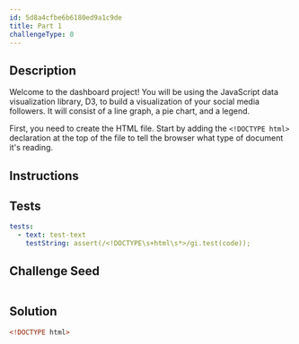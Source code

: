 ```yaml
---
id: 5d8a4cfbe6b6180ed9a1c9de
title: Part 1
challengeType: 0
---
```


## Description

<section id='description'>

Welcome to the dashboard project! You will be using the JavaScript data visualization library, D3, to build a visualization of your social media followers. It will consist of a line graph, a pie chart, and a legend.

First, you need to create the HTML file. Start by adding the `<!DOCTYPE html>` declaration at the top of the file to tell the browser what type of document it's reading.

</section>

## Instructions

<section id='instructions'>

</section>

## Tests

<section id='tests'>

```yml
tests:
  - text: test-text
    testString: assert(/<!DOCTYPE\s+html\s*>/gi.test(code));

```

</section>

## Challenge Seed

<section id='challengeSeed'>
<div id='html-seed'>

```html

```

</div>

</section>

## Solution

<section id='solution'>

```html
<!DOCTYPE html>
```

</section>
